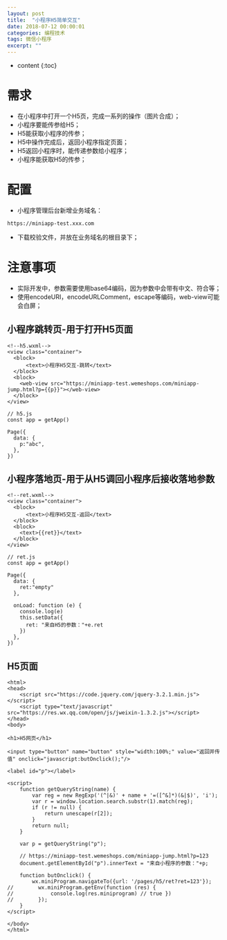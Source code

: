 ```yaml
---
layout: post
title:  "小程序H5简单交互"
date: 2018-07-12 00:00:01
categories: 编程技术
tags: 微信小程序
excerpt: ""
---
```


* content
{:toc}


# 需求
* 在小程序中打开一个H5页，完成一系列的操作（图片合成）；
* 小程序要能传参给H5；
* H5能获取小程序的传参；
* H5中操作完成后，返回小程序指定页面；
* H5返回小程序时，能传递参数给小程序；
* 小程序能获取H5的传参；

# 配置
* 小程序管理后台新增业务域名：
```
https://miniapp-test.xxx.com
```
* 下载校验文件，并放在业务域名的根目录下；


# 注意事项
* 实际开发中，参数需要使用base64编码，因为参数中会带有中文、符合等；
* 使用encodeURI，encodeURLComment，escape等编码，web-view可能会白屏；

## 小程序跳转页-用于打开H5页面
```
<!--h5.wxml-->
<view class="container">
  <block>
      <text>小程序H5交互-跳转</text>
  </block>
  <block>
    <web-view src="https://miniapp-test.wemeshops.com/miniapp-jump.html?p={{p}}"></web-view>
  </block>
</view>

```

```
// h5.js
const app = getApp()

Page({
  data: {
    p:"abc",
  },
})

```


## 小程序落地页-用于从H5调回小程序后接收落地参数
```
<!--ret.wxml-->
<view class="container">
  <block>
      <text>小程序H5交互-返回</text>
  </block>
  <block>
    <text>{{ret}}</text>
  </block>
</view>

```

```
// ret.js
const app = getApp()

Page({
  data: {
    ret:"empty"
  },

  onLoad: function (e) {
    console.log(e) 
    this.setData({
      ret: "来自H5的参数："+e.ret
    })
  },
})
```


## H5页面
```
<html>
<head>
    <script src="https://code.jquery.com/jquery-3.2.1.min.js"></script>
    <script type="text/javascript" src="https://res.wx.qq.com/open/js/jweixin-1.3.2.js"></script>
</head>
<body>

<h1>H5网页</h1>

<input type="button" name="button" style="width:100%;" value="返回并传值" onclick="javascript:butOnclick();"/>

<label id="p"></label>

<script>
    function getQueryString(name) {
        var reg = new RegExp('(^|&)' + name + '=([^&]*)(&|$)', 'i');
        var r = window.location.search.substr(1).match(reg);
        if (r != null) {
            return unescape(r[2]);
        }
        return null;
    }

    var p = getQueryString("p");

    // https://miniapp-test.wemeshops.com/miniapp-jump.html?p=123
    document.getElementById("p").innerText = "来自小程序的参数："+p;

    function butOnclick() {
        wx.miniProgram.navigateTo({url: '/pages/h5/ret?ret=123'});
//        wx.miniProgram.getEnv(function (res) {
//            console.log(res.miniprogram) // true })
//        });
    }
</script>

</body>
</html>
```

